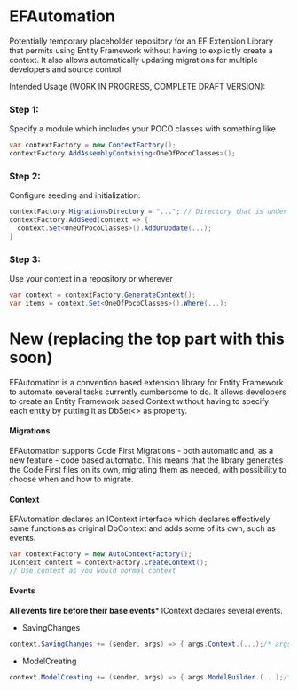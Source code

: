 EFAutomation
============

Potentially temporary placeholder repository for an EF Extension Library that permits using Entity Framework 
without having to explicitly create a context. It also allows automatically updating migrations for multiple 
developers and source control. 


Intended Usage (WORK IN PROGRESS, COMPLETE DRAFT VERSION):

### Step 1:
Specify a module which includes your POCO classes with something like
```c#
var contextFactory = new ContextFactory();
contextFactory.AddAssemblyContaining<OneOfPocoClasses>();
```

### Step 2:
Configure seeding and initialization:
```c#
contextFactory.MigrationsDirectory = "..."; // Directory that is under source control.
contextFactory.AddSeed(context => {
  context.Set<OneOfPocoClasses>().AddOrUpdate(...);
}
```

### Step 3:
Use your context in a repository or wherever
```c#
var context = contextFactory.GenerateContext();
var items = context.Set<OneOfPocoClasses>().Where(...);
```


# New (replacing the top part with this soon)
EFAutomation is a convention based extension library for Entity Framework to automate several tasks currently cumbersome to do. It allows developers to create an Entity Framework based Context without having to specify each entity by putting it as DbSet<> as property. 

#### Migrations
EFAutomation supports Code First Migrations - both automatic and, as a new feature - code based automatic. This means that the library generates the Code First files on its own, migrating them as needed, with possibility to choose when and how to migrate.


#### Context
EFAutomation declares an IContext interface which declares effectively same functions as original DbContext and adds some of its own, such as events.

```c#
var contextFactory = new AutoContextFactory();
IContext context = contextFactory.CreateContext();
// Use context as you would normal context
```

#### Events
**All events fire before their base events***
IContext declares several events.
* SavingChanges
```c#
context.SavingChanges += (sender, args) => { args.Context.(...);/* args.Context is IContext */ };
```

* ModelCreating
```c#
context.ModelCreating += (sender, args) => { args.ModelBuilder.(...);/* args.ModelBuilder is standard DbModelBuilder */};
```

